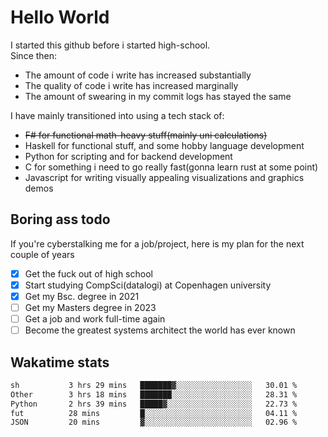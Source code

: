 # Hello World

I started this github before i started high-school.  
Since then:
- The amount of code i write has increased substantially
- The quality of code i write has increased marginally
- The amount of swearing in my commit logs has stayed the same

I have mainly transitioned into using a tech stack of:
- ~~F# for functional math-heavy stuff(mainly uni calculations)~~
- Haskell for functional stuff, and some hobby language development
- Python for scripting and for backend development
- C for something i need to go really fast(gonna learn rust at some point)
- Javascript for writing visually appealing visualizations and graphics demos

## Boring ass todo
If you're cyberstalking me for a job/project, here is my plan for the next couple of years
- [x] Get the fuck out of high school
- [x] Start studying CompSci(datalogi) at Copenhagen university
- [x] Get my Bsc. degree in 2021
- [ ] Get my Masters degree in 2023
- [ ] Get a job and work full-time again
- [ ] Become the greatest systems architect the world has ever known

## Wakatime stats
<!--START_SECTION:waka-->

```txt
sh           3 hrs 29 mins   ███████▓░░░░░░░░░░░░░░░░░   30.01 %
Other        3 hrs 18 mins   ███████░░░░░░░░░░░░░░░░░░   28.31 %
Python       2 hrs 39 mins   █████▓░░░░░░░░░░░░░░░░░░░   22.73 %
fut          28 mins         █░░░░░░░░░░░░░░░░░░░░░░░░   04.11 %
JSON         20 mins         ▓░░░░░░░░░░░░░░░░░░░░░░░░   02.96 %
```

<!--END_SECTION:waka-->
